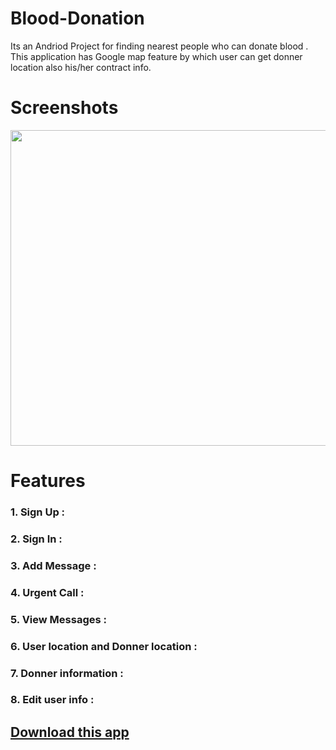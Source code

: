# Blood-Donation
 Its an Andriod Project for finding nearest people who can donate blood . This application has Google map feature by which user can get donner location also his/her contract info.

# Screenshots 
<img src="https://user-images.githubusercontent.com/47663440/98243135-b9a43000-1f97-11eb-9fd1-c539b62be8d2.jpg" width="900" height="505"/>

# Features

### 1. Sign Up : 

### 2. Sign In : 

### 3. Add Message : 

### 4. Urgent Call : 

### 5. View Messages : 

### 6. User location and Donner location : 

### 7. Donner information : 

### 8. Edit user info : 





## [Download this app ]( https://drive.google.com/file/d/1okfdtyw67KmiwPCkfiTsyPQU0inhOkM6/view?usp=sharing)

